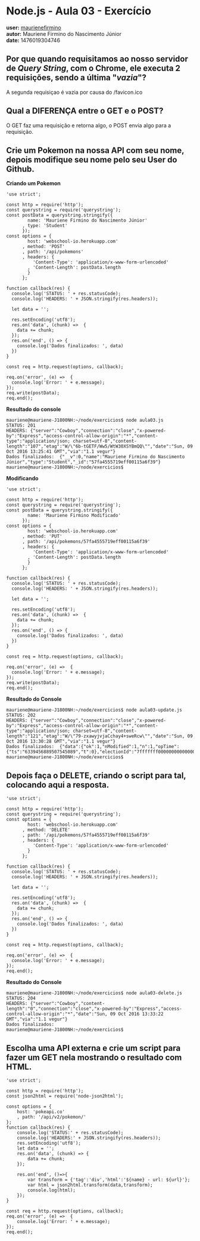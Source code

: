 # Node.js - Aula 03 - Exercício
**user:** [maurienefirmino](https://github.com/maurienefirmino)<br> 
**autor:** Mauriene Firmino do Nascimento Júnior<br>
**date:** 1476019304746

## Por que quando requisitamos ao nosso servidor de *Query String*, **com o Chrome**, ele executa 2 requisições, sendo a última "*vazia*"?

A segunda requisiçao é vazia por causa do /favicon.ico


## Qual a DIFERENÇA entre o GET e o POST?

O GET faz uma requisição e retorna algo, o POST envia algo para a requisição.


## Crie um Pokemon na nossa API com seu nome, depois modifique seu nome pelo seu User do Github.

**Criando um Pokemon**

```
'use strict';

const http = require('http');
const querystring = require('querystring');
const postData = querystring.stringify({
        name: 'Mauriene Firmino do Nascimento Júnior'
      , type: 'Student'
      });
const options = {
        host: 'webschool-io.herokuapp.com'
      , method: 'POST'
      , path: '/api/pokemons'
      , headers: {
          'Content-Type': 'application/x-www-form-urlencoded'
        , 'Content-Length': postData.length
        }
      };

function callback(res) {
  console.log('STATUS: ' + res.statusCode);
  console.log('HEADERS: ' + JSON.stringify(res.headers));

  let data = '';

  res.setEncoding('utf8');
  res.on('data', (chunk) =>  {
    data += chunk;
  });
  res.on('end', () => {
    console.log('Dados finalizados: ', data)
  })
}

const req = http.request(options, callback);

req.on('error', (e) =>  {
  console.log('Error: ' + e.message);
});
req.write(postData);
req.end();

```

**Resultado do console**


```
mauriene@mauriene-J1800NH:~/node/exercicios$ node aula03.js 
STATUS: 201
HEADERS: {"server":"Cowboy","connection":"close","x-powered-by":"Express","access-control-allow-origin":"*","content-type":"application/json; charset=utf-8","content-length":"107","etag":"W/\"6b-tGETF/Ww5/WtW30XSYBmQQ\"","date":"Sun, 09 Oct 2016 13:25:41 GMT","via":"1.1 vegur"}
Dados finalizados:  {"__v":0,"name":"Mauriene Firmino do Nascimento Júnior","type":"Student","_id":"57fa4555719eff00115a6f39"}
mauriene@mauriene-J1800NH:~/node/exercicios$ 

```


**Modificando**

```
'use strict';

const http = require('http');
const querystring = require('querystring');
const postData = querystring.stringify({
        name: 'Mauriene Firmino Modificado'
      });
const options = {
        host: 'webschool-io.herokuapp.com'
      , method: 'PUT'
      , path: '/api/pokemons/57fa4555719eff00115a6f39'
      , headers: {
          'Content-Type': 'application/x-www-form-urlencoded'
        , 'Content-Length': postData.length
        }
      };

function callback(res) {
  console.log('STATUS: ' + res.statusCode);
  console.log('HEADERS: ' + JSON.stringify(res.headers));

  let data = '';

  res.setEncoding('utf8');
  res.on('data', (chunk) =>  {
    data += chunk;
  });
  res.on('end', () => {
    console.log('Dados finalizados: ', data)
  })
}

const req = http.request(options, callback);

req.on('error', (e) =>  {
  console.log('Error: ' + e.message);
});
req.write(postData);
req.end();

```

**Resultado do Console**

```
mauriene@mauriene-J1800NH:~/node/exercicios$ node aula03-update.js 
STATUS: 202
HEADERS: {"server":"Cowboy","connection":"close","x-powered-by":"Express","access-control-allow-origin":"*","content-type":"application/json; charset=utf-8","content-length":"121","etag":"W/\"79-zxawyjvjaCchay4+sweRcw\"","date":"Sun, 09 Oct 2016 13:30:28 GMT","via":"1.1 vegur"}
Dados finalizados:  {"data":{"ok":1,"nModified":1,"n":1,"opTime":{"ts":"6339456889507545089","t":0},"electionId":"7fffffff0000000000000000"}}
mauriene@mauriene-J1800NH:~/node/exercicios$ 

```


## **Depois faça o DELETE**, criando o script para tal, colocando aqui a resposta.

```
'use strict';

const http = require('http');
const querystring = require('querystring');
const options = {
        host: 'webschool-io.herokuapp.com'
      , method: 'DELETE'
      , path: '/api/pokemons/57fa4555719eff00115a6f39'
      , headers: {
          'Content-Type': 'application/x-www-form-urlencoded'
        }
      };

function callback(res) {
  console.log('STATUS: ' + res.statusCode);
  console.log('HEADERS: ' + JSON.stringify(res.headers));

  let data = '';

  res.setEncoding('utf8');
  res.on('data', (chunk) =>  {
    data += chunk;
  });
  res.on('end', () => {
    console.log('Dados finalizados: ', data)
  })
}

const req = http.request(options, callback);

req.on('error', (e) =>  {
  console.log('Error: ' + e.message);
});
req.end();
```

**Resultado do Console**


```
mauriene@mauriene-J1800NH:~/node/exercicios$ node aula03-delete.js 
STATUS: 204
HEADERS: {"server":"Cowboy","content-length":"0","connection":"close","x-powered-by":"Express","access-control-allow-origin":"*","date":"Sun, 09 Oct 2016 13:33:22 GMT","via":"1.1 vegur"}
Dados finalizados:  
mauriene@mauriene-J1800NH:~/node/exercicios$ 

```


## Escolha uma **API externa** e crie um script para fazer um GET nela **mostrando o resultado com HTML**.

```
'use strict';

const http = require('http');
const json2html = require('node-json2html');

const options = {
    host: 'pokeapi.co'
    , path: '/api/v2/pokemon/'
};
function callback(res) {
    console.log('STATUS:' + res.statusCode);
    console.log('HEADERS:' + JSON.stringify(res.headers));
    res.setEncoding('utf8');
    let data = '';
    res.on('data', (chunk) => {
        data += chunk;
    });
    
    res.on('end', ()=>{
        var transform = {'tag':'div','html':'${name} - url: ${url}'};
        var html = json2html.transform(data,transform);  
        console.log(html);
    });
}

const req = http.request(options, callback);
req.on('error', (e) =>  {
    console.log('Error: ' + e.message);
});
req.end();

```
